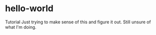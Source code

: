 # hello-world
Tutorial
Just trying to make sense of this and figure it out.  Still unsure of what I'm doing.

